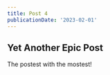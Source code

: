 ```yaml
---
title: Post 4
publicationDate: '2023-02-01'
---
```


## Yet Another Epic Post

The postest with the mostest!
